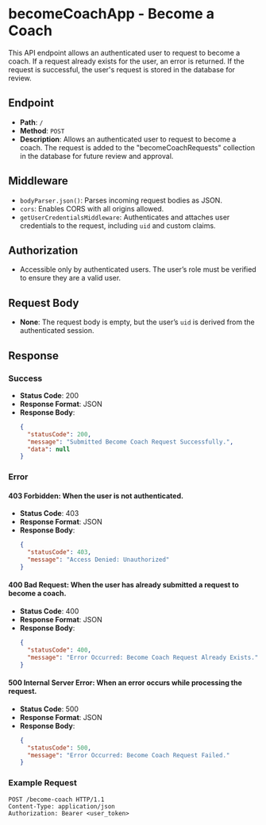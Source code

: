 # becomeCoachApp - Become a Coach

This API endpoint allows an authenticated user to request to become a coach. If a request already exists for the user, an error is returned. If the request is successful, the user's request is stored in the database for review.

## Endpoint

- **Path**: `/`
- **Method**: `POST`
- **Description**: Allows an authenticated user to request to become a coach. The request is added to the "becomeCoachRequests" collection in the database for future review and approval.

## Middleware

- `bodyParser.json()`: Parses incoming request bodies as JSON.
- `cors`: Enables CORS with all origins allowed.
- `getUserCredentialsMiddleware`: Authenticates and attaches user credentials to the request, including `uid` and custom claims.

## Authorization

- Accessible only by authenticated users. The user’s role must be verified to ensure they are a valid user.

## Request Body

- **None**: The request body is empty, but the user’s `uid` is derived from the authenticated session.

## Response

### Success

- **Status Code**: 200
- **Response Format**: JSON
- **Response Body**:
  ```json
  {
    "statusCode": 200,
    "message": "Submitted Become Coach Request Successfully.",
    "data": null
  }

### Error

#### 403 Forbidden: When the user is not authenticated.

- **Status Code**: 403
- **Response Format**: JSON
- **Response Body**:
  ```json
  {
    "statusCode": 403,
    "message": "Access Denied: Unauthorized"
  }
  ```

#### 400 Bad Request: When the user has already submitted a request to become a coach.

- **Status Code**: 400
- **Response Format**: JSON
- **Response Body**:
  ```json
  {
    "statusCode": 400,
    "message": "Error Occurred: Become Coach Request Already Exists."
  }
  ```

#### 500 Internal Server Error: When an error occurs while processing the request.

- **Status Code**: 500
- **Response Format**: JSON
- **Response Body**:
  ```json
  {
    "statusCode": 500,
    "message": "Error Occurred: Become Coach Request Failed."
  }
  ```

### Example Request

```http
POST /become-coach HTTP/1.1
Content-Type: application/json
Authorization: Bearer <user_token>

